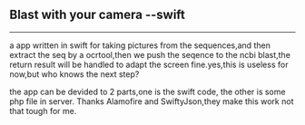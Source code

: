 ## Blast with your camera --swift
---
a app written in swift for taking pictures from the sequences,and then extract the seq by a ocrtool,then we push the seqence to the ncbi blast,the return result will be handled to adapt the screen fine.yes,this is useless for now,but who knows the next step?

the app can be devided to 2 parts,one is the swift code, the other is some php file in server. Thanks Alamofire and SwiftyJson,they make this work not that tough for me.
